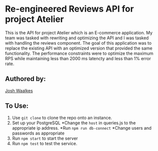 # Re-engineered Reviews API for project Atelier

This is the API for project Atelier which is an E-commerce application. My team was tasked with rewriting and optimizing the API and I was tasked with handling the reviews component. The goal of this application was to replace the existing API with an optimized version that provided the same functionality. The performance constraints were to optimize the maximum RPS while maintaining less than 2000 ms latencty and less than 1% error rate.

## Authored by:
  [Josh Waalkes](https://github.com/WaalkesJoshua)
  
## To Use: 
 1. Use `git clone` to clone the repo onto an instance.
 2. Set up your PostgreSQL 
    *Change the `host` in queries.js to the appropriate ip address.
    *Run `npm run db-connect`
    *Change users and passwords as appropriate
 3. Run `npm start` to start the server
 4. Run `npm test` to test the service. 
  

